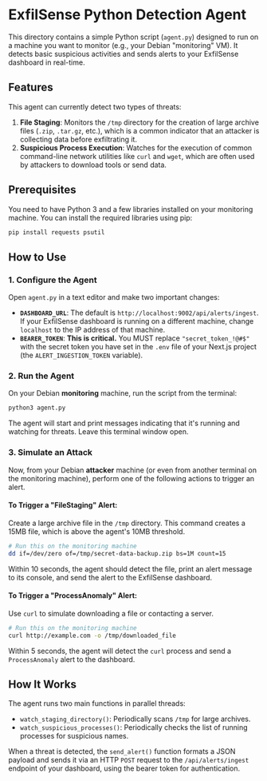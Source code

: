 
# ExfilSense Python Detection Agent

This directory contains a simple Python script (`agent.py`) designed to run on a machine you want to monitor (e.g., your Debian "monitoring" VM). It detects basic suspicious activities and sends alerts to your ExfilSense dashboard in real-time.

## Features

This agent can currently detect two types of threats:

1.  **File Staging**: Monitors the `/tmp` directory for the creation of large archive files (`.zip`, `.tar.gz`, etc.), which is a common indicator that an attacker is collecting data before exfiltrating it.
2.  **Suspicious Process Execution**: Watches for the execution of common command-line network utilities like `curl` and `wget`, which are often used by attackers to download tools or send data.

## Prerequisites

You need to have Python 3 and a few libraries installed on your monitoring machine. You can install the required libraries using pip:

```bash
pip install requests psutil
```

## How to Use

### 1. Configure the Agent

Open `agent.py` in a text editor and make two important changes:

-   **`DASHBOARD_URL`**: The default is `http://localhost:9002/api/alerts/ingest`. If your ExfilSense dashboard is running on a different machine, change `localhost` to the IP address of that machine.
-   **`BEARER_TOKEN`**: **This is critical.** You MUST replace `"secret_token_!@#$"` with the secret token you have set in the `.env` file of your Next.js project (the `ALERT_INGESTION_TOKEN` variable).

### 2. Run the Agent

On your Debian **monitoring** machine, run the script from the terminal:

```bash
python3 agent.py
```

The agent will start and print messages indicating that it's running and watching for threats. Leave this terminal window open.

### 3. Simulate an Attack

Now, from your Debian **attacker** machine (or even from another terminal on the monitoring machine), perform one of the following actions to trigger an alert.

#### To Trigger a "FileStaging" Alert:

Create a large archive file in the `/tmp` directory. This command creates a 15MB file, which is above the agent's 10MB threshold.

```bash
# Run this on the monitoring machine
dd if=/dev/zero of=/tmp/secret-data-backup.zip bs=1M count=15
```

Within 10 seconds, the agent should detect the file, print an alert message to its console, and send the alert to the ExfilSense dashboard.

#### To Trigger a "ProcessAnomaly" Alert:

Use `curl` to simulate downloading a file or contacting a server.

```bash
# Run this on the monitoring machine
curl http://example.com -o /tmp/downloaded_file
```

Within 5 seconds, the agent will detect the `curl` process and send a `ProcessAnomaly` alert to the dashboard.

## How It Works

The agent runs two main functions in parallel threads:
- `watch_staging_directory()`: Periodically scans `/tmp` for large archives.
- `watch_suspicious_processes()`: Periodically checks the list of running processes for suspicious names.

When a threat is detected, the `send_alert()` function formats a JSON payload and sends it via an HTTP `POST` request to the `/api/alerts/ingest` endpoint of your dashboard, using the bearer token for authentication.
